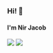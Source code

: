 ### Hi! 👋
#### I'm Nir Jacob
  
  <img src="https://github.com/nirjacob/Github-stats/blob/master/generated/overview.svg">
  <img src="https://github.com/nirjacob/Github-stats/blob/master/generated/languages.svg">
</p>

